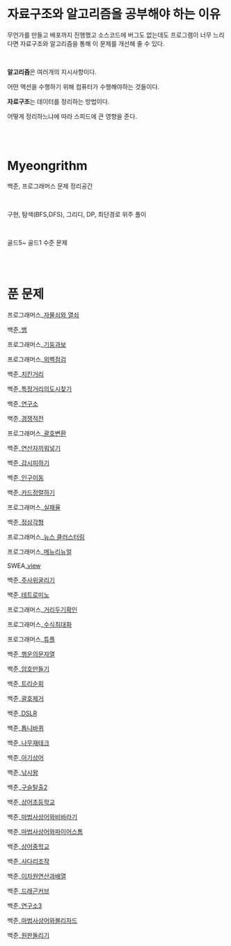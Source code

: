 # 자료구조와 알고리즘을 공부해야 하는 이유

무언가를 만들고 배포까지 진행했고 소스코드에 버그도 없는데도 프로그램이
너무 느리다면 자료구조와 알고리즘을 통해 이 문제를 개선해 줄 수 있다.

<br>

**알고리즘**은 여러개의 지시사항이다.

어떤 액션을 수행하기 위해 컴퓨터가 수행해야하는 것들이다.

**자료구조**는 데이터를 정리하는 방법이다.

어떻게 정리하느냐에 따라 스피드에 큰 영향을 준다.

<br>

<br>

# Myeongrithm

백준, 프로그래머스 문제 정리공간

<br>

구현, 탐색(BFS,DFS), 그리디, DP, 최단경로 위주 풀이

<br>

골드5~ 골드1 수준 문제

<br>

<br>

# 푼 문제

프로그래머스_[자물쇠와 열쇠](https://github.com/yoo-myeong/Myeongorithm/blob/main/%ED%94%84%EB%A1%9C%EA%B7%B8%EB%9E%98%EB%A8%B8%EC%8A%A4_%EC%9E%90%EB%AC%BC%EC%87%A0%EC%99%80%EC%97%B4%EC%87%A0.py)

백준_[뱀](https://github.com/yoo-myeong/Myeongorithm/blob/main/%EB%B0%B1%EC%A4%80_%EB%B1%80.py)

프로그래머스_[기둥과보](https://github.com/yoo-myeong/Myeongorithm/blob/main/%ED%94%84%EB%A1%9C%EA%B7%B8%EB%9E%98%EB%A8%B8%EC%8A%A4_%EA%B8%B0%EB%91%A5%EA%B3%BC%EB%B3%B4.py)

프로그래머스_[외벽점검](https://github.com/yoo-myeong/Myeongorithm/blob/main/%ED%94%84%EB%A1%9C%EA%B7%B8%EB%9E%98%EB%A8%B8%EC%8A%A4_%EC%99%B8%EB%B2%BD%EC%A0%90%EA%B2%80.py)

백준_[치킨거리](https://github.com/yoo-myeong/Myeongorithm/blob/main/%EB%B0%B1%EC%A4%80_%EC%B9%98%ED%82%A8%EA%B1%B0%EB%A6%AC.py)

백준_[특정거리의도시찾기](https://github.com/yoo-myeong/Myeongorithm/blob/main/%EB%B0%B1%EC%A4%80_%ED%8A%B9%EC%A0%95%EA%B1%B0%EB%A6%AC%EC%9D%98%EB%8F%84%EC%8B%9C%EC%B0%BE%EA%B8%B0.py)

백준_[연구소](https://github.com/yoo-myeong/Myeongorithm/blob/main/%EB%B0%B1%EC%A4%80_%EC%97%B0%EA%B5%AC%EC%86%8C.py)

백준_[경쟁적전](https://github.com/yoo-myeong/Myeongorithm/blob/main/%EB%B0%B1%EC%A4%80_%EA%B2%BD%EC%9F%81%EC%A0%81%EC%A0%84%EC%97%BC.py)

프로그래머스_[괄호변환](https://github.com/yoo-myeong/Myeongorithm/blob/main/%ED%94%84%EB%A1%9C%EA%B7%B8%EB%9E%98%EB%A8%B8%EC%8A%A4_%EA%B4%84%ED%98%B8%EB%B3%80%ED%99%98.py)

백준_[연산자끼워넣기](https://github.com/yoo-myeong/Myeongorithm/blob/main/%EB%B0%B1%EC%A4%80_%EC%97%B0%EC%82%B0%EC%9E%90%EB%81%BC%EC%9B%8C%EB%84%A3%EA%B8%B0.py)

백준_[감시피하기](https://github.com/yoo-myeong/Myeongorithm/blob/main/%EB%B0%B1%EC%A4%80_%EA%B0%90%EC%8B%9C%ED%94%BC%ED%95%98%EA%B8%B0.py
)

백준_[인구이동](https://github.com/yoo-myeong/Myeongorithm/blob/main/%EB%B0%B1%EC%A4%80_%EC%9D%B8%EA%B5%AC%EC%9D%B4%EB%8F%99.py)

백준_[카드정렬하기](https://github.com/yoo-myeong/Myeongorithm/blob/main/%EB%B0%B1%EC%A4%80_%EC%B9%B4%EB%93%9C%EC%A0%95%EB%A0%AC%ED%95%98%EA%B8%B0.py)

프로그래머스_[실패율](https://github.com/yoo-myeong/Myeongorithm/blob/main/%ED%94%84%EB%A1%9C%EA%B7%B8%EB%9E%98%EB%A8%B8%EC%8A%A4_%EC%8B%A4%ED%8C%A8%EC%9C%A8.py)

백준_[정삼각형](https://github.com/yoo-myeong/Myeongorithm/blob/main/%EB%B0%B1%EC%A4%80_%EC%A0%95%EC%82%BC%EA%B0%81%ED%98%95.py)

프로그래머스_[뉴스 클러스터링](https://github.com/yoo-myeong/Myeongorithm/blob/main/%ED%94%84%EB%A1%9C%EA%B7%B8%EB%9E%98%EB%A8%B8%EC%8A%A4_%5B1%EC%B0%A8%5D%20%EB%89%B4%EC%8A%A4%20%ED%81%B4%EB%9F%AC%EC%8A%A4%ED%84%B0%EB%A7%81.py)

프로그래머스_[메뉴리뉴얼](https://github.com/yoo-myeong/Myeongorithm/blob/main/%ED%94%84%EB%A1%9C%EA%B7%B8%EB%9E%98%EB%A8%B8%EC%8A%A4_%EB%A9%94%EB%89%B4%EB%A6%AC%EB%89%B4%EC%96%BC.py)

SWEA_[view](./SWEA_view.py)

백준_[주사위굴리기](
https://github.com/yoo-myeong/Myeongorithm/blob/main/%EB%B0%B1%EC%A4%80_%EC%A3%BC%EC%82%AC%EC%9C%84%EA%B5%B4%EB%A6%AC%EA%B8%B0.py)

백준_[테트로미노](https://github.com/yoo-myeong/Myeongorithm/blob/main/%EB%B0%B1%EC%A4%80_%ED%85%8C%ED%8A%B8%EB%A1%9C%EB%AF%B8%EB%85%B8.py)

프로그래머스_[거리두기확인](https://github.com/yoo-myeong/Myeongorithm/blob/main/%ED%94%84%EB%A1%9C%EA%B7%B8%EB%9E%98%EB%A8%B8%EC%8A%A4_%EA%B1%B0%EB%A6%AC%EB%91%90%EA%B8%B0%ED%99%95%EC%9D%B8.py)

프로그래머스_[수식최대화](https://github.com/yoo-myeong/Myeongorithm/blob/main/%ED%94%84%EB%A1%9C%EA%B7%B8%EB%9E%98%EB%A8%B8%EC%8A%A4_%EC%88%98%EC%8B%9D%EC%B5%9C%EB%8C%80%ED%99%94.py)

프로그래머스_[튜플](https://github.com/yoo-myeong/Myeongorithm/blob/main/%ED%94%84%EB%A1%9C%EA%B7%B8%EB%9E%98%EB%A8%B8%EC%8A%A4_%ED%8A%9C%ED%94%8C.py)

백준_[행운의문자열](https://github.com/yoo-myeong/Myeongorithm/blob/main/%EB%B0%B1%EC%A4%80_%ED%96%89%EC%9A%B4%EC%9D%98%EB%AC%B8%EC%9E%90%EC%97%B4.py)

백준_[암호만들기](https://github.com/yoo-myeong/Myeongorithm/blob/main/%EB%B0%B1%EC%A4%80_%EC%95%94%ED%98%B8%EB%A7%8C%EB%93%A4%EA%B8%B0.py)

백준_[트리순회](./백준_트리순회.py)

백준_[괄호제거](./백준_괄호제거.py)

백준_[DSLR](./백준_DSLR.py)

백준_[톱니바퀴](./백준_톱니바퀴.py)

백준_[나무재테크](./백준_나무재테크.py)

백준_[아기상어](./백준_아기상어.py)

백준_[낚시왕](./백준_낚시왕.py)

백준_[구슬탈출2](./백준_구슬탈출2.py)

백준_[상어초등학교](./백준_상어초등학교.py)

백준_[마법사상어와비바라기](./백준_마법사상어와비바라기.py)

백준_[마법사상어와파이어스톰](./백준_마법사상어와파이어스톰.py)

백준_[상어중학교](./백준_상어중학교.py)

백준_[사다리조작](./백준_사다리조작.py)

백준_[이차원연산과배열](./백준_이차원연산과배열.py)

백준_[드래곤커브](./백준_드래곤커브.py)

백준_[연구소3](./백준_연구소3.py)

백준_[마법사상어와블리자드](./백준_마법사상어와블리자드.py)

백준_[원판돌리기](./백준_원판돌리기.py)
